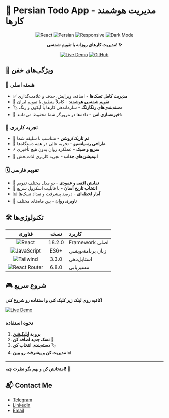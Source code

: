 # 🚀 Persian Todo App - مدیریت هوشمند کارها

<div align="center">

![React](https://img.shields.io/badge/React-18.2.0-61DAFB?style=for-the-badge&logo=react)
![Persian](https://img.shields.io/badge/100%25-Persian-FDCD00?style=for-the-badge)
![Responsive](https://img.shields.io/badge/Fully-Responsive-3DDC84?style=for-the-badge)
![Dark Mode](https://img.shields.io/badge/Dark%20Mode-Enabled-6B7280?style=for-the-badge)

**مدیریت کارهای روزانه با تقویم شمسی! ✨**

[![Live Demo](https://img.shields.io/badge/🎮-Live_Demo-8B5CF6?style=for-the-badge)](https://mbeigi-reza.github.io/ToDo-list/)
[![GitHub](https://img.shields.io/badge/🐙-Source_Code-181717?style=for-the-badge&logo=github)](https://github.com/mbeigi-reza/ToDo-list)

</div>


## 🌟 ویژگی‌های خفن

### 🎯 هسته اصلی
- ✅ **مدیریت کامل تسک‌ها** - اضافه، ویرایش، حذف و علامت‌گذاری
- 📅 **تقویم شمسی هوشمند** - کاملاً منطبق با تقویم ایران
- 🏷️ **دسته‌بندی‌های رنگارنگ** - سازماندهی کارها با آیکون و رنگ
- 💾 **ذخیره‌سازی امن** - داده‌ها در مرورگر شما محفوظ می‌مانند

### 🎨 تجربه کاربری
- 🌙 **تم تاریک/روشن** - متناسب با سلیقه شما
- 📱 **طراحی رسپانسیو** - تجربه عالی در همه دستگاه‌ها
- ⚡ **سریع و سبک** - عملکرد روان بدون هیچ تأخیری
- 🎪 **انیمیشن‌های جذاب** - تجربه کاربری لذت‌بخش

### 🗓️ تقویم فارسی
- 📅 **نمایش افقی و عمودی** - دو مدل مختلف تقویم
- 🎯 **انتخاب تاریخ آسان** - با قابلیت اسکرول سریع
- 📊 **آمار لحظه‌ای** - درصد پیشرفت و تعداد تسک‌ها
- 🔄 **ناوبری روان** - بین ماه‌های مختلف

## 🛠️ تکنولوژی‌ها

<div align="center">

| فناوری | نسخه | کاربرد |
|:---:|:---:|:---|
| <img src="https://img.icons8.com/office/40/000000/react.png" alt="React"/> | 18.2.0 | Framework اصلی |
| <img src="https://img.icons8.com/color/40/000000/javascript.png" alt="JavaScript"/> | ES6+ | زبان برنامه‌نویسی |
| <img src="https://img.icons8.com/color/40/000000/tailwindcss.png" alt="Tailwind"/> | 3.3.0 | استایل‌دهی |
| <img src="https://img.icons8.com/color/40/000000/react-router.png" alt="React Router"/> | 6.8.0 | مسیریابی |

</div>

## 🎮 شروع سریع

**کافیه روی لینک زیر کلیک کنی و استفاده رو شروع کنی!**

[![Live Demo](https://img.shields.io/badge/Live_Demo-8B5CF6?style=for-the-badge&logo=rocket)](https://mbeigi-reza.github.io/ToDo-list/)

### نحوه استفاده
1. **برو به [اپلیکیشن](https://mbeigi-reza.github.io/ToDo-list/)**
2. **تسک جدید اضافه کن** 📝
3. **دسته‌بندی انتخاب کن** 🏷️
4. **مدیریت کن و پیشرفت رو ببین** 📊
---

**امتحانش کن و بهم بگو نظرت چیه! 💭**

## 📬 Contact Me
- [Telegram](https://t.me/omidmbeigi83)
- [LinkedIn](https://www.linkedin.com/in/rezambeigi)
- [Email](mailto:your_email@example.com)
